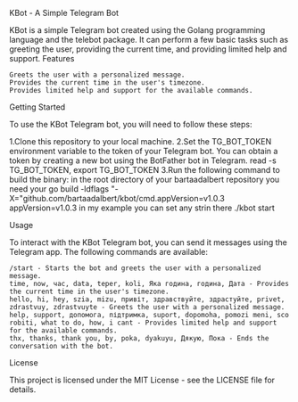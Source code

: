 KBot - A Simple Telegram Bot

KBot is a simple Telegram bot created using the Golang programming language and the telebot package. It can perform a few basic tasks such as greeting the user, providing the current time, and providing limited help and support.
Features

    Greets the user with a personalized message.
    Provides the current time in the user's timezone.
    Provides limited help and support for the available commands.

Getting Started

To use the KBot Telegram bot, you will need to follow these steps:

1.Clone this repository to your local machine.
2.Set the TG_BOT_TOKEN environment variable to the token of your Telegram bot. You can obtain a token by creating a new bot using the BotFather bot in Telegram. read -s TG_BOT_TOKEN, export TG_BOT_TOKEN
3.Run the following command to build the binary:
in the root directory of your bartaadalbert repository you need your
go build -ldflags "-X="github.com/bartaadalbert/kbot/cmd.appVersion=v1.0.3
appVersion=v1.0.3 in my example you can set any strin there
./kbot start

Usage

To interact with the KBot Telegram bot, you can send it messages using the Telegram app. The following commands are available:

    /start - Starts the bot and greets the user with a personalized message.
    time, now, час, data, teper, koli, Яка година, година, Дата - Provides the current time in the user's timezone.
    hello, hi, hey, szia, mizu, привіт, здравствуйте, здрастуйте, privet, zdrastvuy, zdrastvuyte - Greets the user with a personalized message.
    help, support, допомога, підтримка, suport, dopomoha, pomozi meni, sco robiti, what to do, how, i cant - Provides limited help and support for the available commands.
    thx, thanks, thank you, by, poka, dyakuyu, Дякую, Пока - Ends the conversation with the bot.

License

This project is licensed under the MIT License - see the LICENSE file for details.
